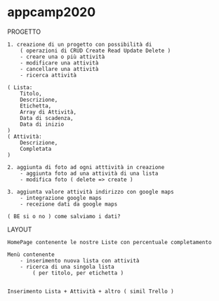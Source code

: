# appcamp2020

PROGETTO

	1. creazione di un progetto con possibilità di
		( operazioni di CRUD Create Read Update Delete )
		- creare una o più attività
		- modificare una attività
		- cancellare una attività 
		- ricerca attività
	
	( Lista:
		Titolo,
		Descrizione,
		Etichetta,
		Array di Attività,
		Data di scadenza,
		Data di inizio
	)
	( Attività:
		Descrizione,
		Completata
	)
	
	2. aggiunta di foto ad ogni atttività in creazione
		- aggiunta foto ad una attività di una lista
		- modifica foto ( delete => create )
	
	3. aggiunta valore attività indirizzo con google maps
		- integrazione google maps
		- recezione dati da google maps
	
	( BE si o no ) come salviamo i dati?

LAYOUT
	
	HomePage contenente le nostre Liste con percentuale completamento
	
	Menù contenente
		- inserimento nuova lista con attività
		- ricerca di una singola lista
			( per titolo, per etichetta )
	
	
	Inserimento Lista + Attività + altro ( simil Trello )